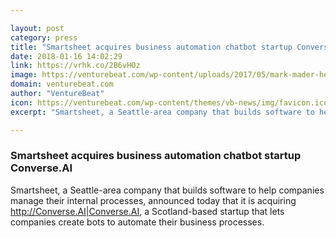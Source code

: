 ```yaml
---

layout: post
category: press
title: "Smartsheet acquires business automation chatbot startup Converse.AI"
date: 2018-01-16 14:02:29
link: https://vrhk.co/2B6vHOz
image: https://venturebeat.com/wp-content/uploads/2017/05/mark-mader-headshot.jpg?fit=780%2C439&strip=all
domain: venturebeat.com
author: "VentureBeat"
icon: https://venturebeat.com/wp-content/themes/vb-news/img/favicon.ico
excerpt: "Smartsheet, a Seattle-area company that builds software to help companies manage their internal processes, announced today that it is acquiring <http://Converse.AI|Converse.AI>, a Scotland-based startup that lets companies create bots to automate their business processes."

---
```


### Smartsheet acquires business automation chatbot startup Converse.AI

Smartsheet, a Seattle-area company that builds software to help companies manage their internal processes, announced today that it is acquiring <http://Converse.AI|Converse.AI>, a Scotland-based startup that lets companies create bots to automate their business processes.